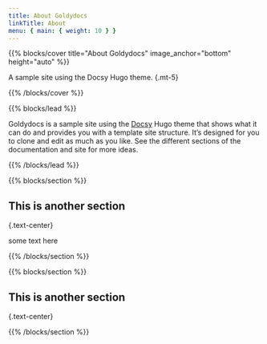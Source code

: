 ```yaml
---
title: About Goldydocs
linkTitle: About
menu: { main: { weight: 10 } }
---
```


{{% blocks/cover title="About Goldydocs" image_anchor="bottom" height="auto" %}}

A sample site using the Docsy Hugo theme.
{.mt-5}

{{% /blocks/cover %}}

{{% blocks/lead %}}

Goldydocs is a sample site using the [Docsy](https://github.com/google/docsy)
Hugo theme that shows what it can do and provides you with a template site
structure. It’s designed for you to clone and edit as much as you like. See the
different sections of the documentation and site for more ideas.

{{% /blocks/lead %}}

{{% blocks/section %}}

## This is another section

{.text-center}

some text here

{{% /blocks/section %}}

{{% blocks/section %}}

## This is another section

{.text-center}

{{% /blocks/section %}}
